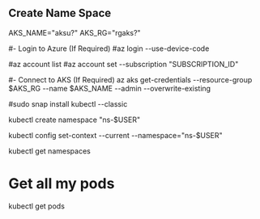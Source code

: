 ## Create Name Space

AKS_NAME="aksu?"
AKS_RG="rgaks?"

#- Login to Azure (If Required)
#az login --use-device-code

#az account list
#az account set --subscription "SUBSCRIPTION_ID"

#- Connect to AKS (If Required)
az aks get-credentials --resource-group $AKS_RG --name $AKS_NAME --admin --overwrite-existing

#sudo snap install kubectl --classic

kubectl create namespace "ns-$USER"

kubectl config set-context --current --namespace="ns-$USER"

kubectl get namespaces

# Get all my pods
kubectl get pods
